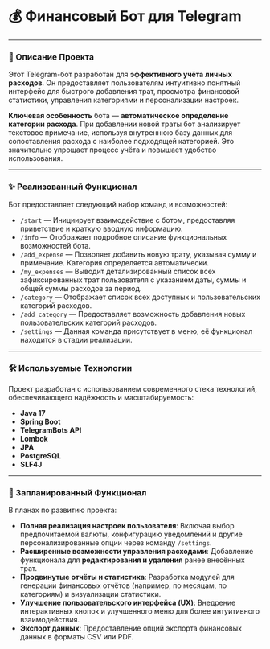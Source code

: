 # 💰 Финансовый Бот для Telegram

---

### 📝 Описание Проекта

Этот Telegram-бот разработан для **эффективного учёта личных расходов**. Он предоставляет пользователям интуитивно понятный интерфейс для быстрого добавления трат, просмотра финансовой статистики, управления категориями и персонализации настроек.

**Ключевая особенность** бота — **автоматическое определение категории расхода**. При добавлении новой траты бот анализирует текстовое примечание, используя внутреннюю базу данных для сопоставления расхода с наиболее подходящей категорией. Это значительно упрощает процесс учёта и повышает удобство использования.

---

### ✨ Реализованный Функционал

Бот предоставляет следующий набор команд и возможностей:

* `/start` — Инициирует взаимодействие с ботом, предоставляя приветствие и краткую вводную информацию.
* `/info` — Отображает подробное описание функциональных возможностей бота.
* `/add_expense` — Позволяет добавить новую трату, указывая сумму и примечание. Категория определяется автоматически.
* `/my_expenses` — Выводит детализированный список всех зафиксированных трат пользователя с указанием даты, суммы и общей суммы расходов за период.
* `/category` — Отображает список всех доступных и пользовательских категорий расходов.
* `/add_category` — Предоставляет возможность добавления новых пользовательских категорий расходов.
* `/settings` — Данная команда присутствует в меню, её функционал находится в стадии реализации.

---

### 🛠️ Используемые Технологии

Проект разработан с использованием современного стека технологий, обеспечивающего надёжность и масштабируемость:

* **Java 17**
* **Spring Boot**
* **TelegramBots API**
* **Lombok**
* **JPA**
* **PostgreSQL**
* **SLF4J**

---

### 🔮 Запланированный Функционал

В планах по развитию проекта:

* **Полная реализация настроек пользователя**: Включая выбор предпочитаемой валюты, конфигурацию уведомлений и другие персонализированные опции через команду `/settings`.
* **Расширенные возможности управления расходами**: Добавление функционала для **редактирования и удаления** ранее внесённых трат.
* **Продвинутые отчёты и статистика**: Разработка модулей для генерации финансовых отчётов (например, по месяцам, по категориям) и визуализации статистики.
* **Улучшение пользовательского интерфейса (UX)**: Внедрение интерактивных кнопок и улучшенного меню для более интуитивного взаимодействия.
* **Экспорт данных**: Предоставление опций экспорта финансовых данных в форматы CSV или PDF.
